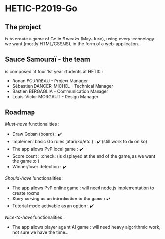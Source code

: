 # HETIC-P2019-Go

## The project

is to create a game of Go in 6 weeks (May-June), using every technology we want (mostly HTML/CSS/JS), in the form of a web-application.

## Sauce Samouraï - the team

is composed of four 1st year students at HETIC :
- Ronan FOURREAU - Project Manager
- Sébastien DANCER-MICHEL - Technical Manager
- Bastien BERGAGLIA - Communication Manager
- Louis-Victor MORGAUT - Design Manager

## Roadmap

*Must-have* functionalities :
- Draw Goban (board) : :heavy_check_mark:
- Implement basic Go rules (atari/ko/etc.) : :heavy_check_mark: (still work to do on ko)
- The app allows PvP local game : :heavy_check_mark:
- Score count : :check: (is displayed at the end of the game, as we want the game to )
- Winner/loser detection : :heavy_check_mark:

*Should-have* functionalities : 
- The app allows PvP online game : will need node.js implementation to create rooms
- Story serving as an introduction to the game : :heavy_check_mark:
- Tutorial mode activable as an option : :heavy_check_mark:

*Nice-to-have* functionalities : 
- The app allows player againt AI game : will need heavy algorithmic work, not sure we have the time...

